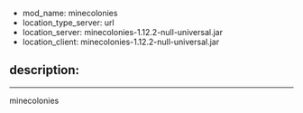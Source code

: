 - mod_name: minecolonies
- location_type_server: url
- location_server: minecolonies-1.12.2-null-universal.jar
- location_client: minecolonies-1.12.2-null-universal.jar

description:
---
---
minecolonies